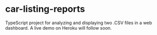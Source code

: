 # car-listing-reports
TypeScript project for analyzing and displaying two .CSV files in a web dashboard. A live demo on Heroku will follow soon.
